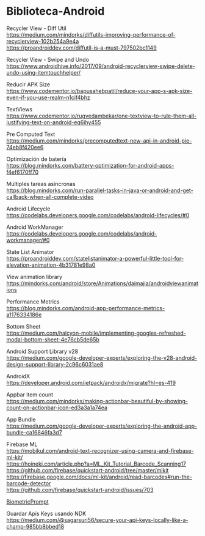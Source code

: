 # Biblioteca-Android

Recycler View - Diff Util<br>
 https://medium.com/mindorks/diffutils-improving-performance-of-recyclerview-102b254a9e4a <br>
 https://proandroiddev.com/diffutil-is-a-must-797502bc1149
 
Recycler View - Swipe and Undo <br>
https://www.androidhive.info/2017/09/android-recyclerview-swipe-delete-undo-using-itemtouchhelper/
 
Reducir APK Size <br>
https://www.codementor.io/bapusahebpatil/reduce-your-app-s-apk-size-even-if-you-use-realm-n1cif4bhz

TextViews <br>
https://www.codementor.io/rugvedambekar/one-textview-to-rule-them-all-justifying-text-on-android-eq6ihy455

Pre Computed Text <br>
https://medium.com/mindorks/precomputedtext-new-api-in-android-pie-74eb8f420ee6

Optimización de batería <br>
https://blog.mindorks.com/battery-optimization-for-android-apps-f4ef6170ff70

Múltiples tareas asíncronas <br>
https://blog.mindorks.com/run-parallel-tasks-in-java-or-android-and-get-callback-when-all-complete-video

Android Lifecycle <br>
https://codelabs.developers.google.com/codelabs/android-lifecycles/#0

Android WorkManager <br>
https://codelabs.developers.google.com/codelabs/android-workmanager/#0

State List Animator <br>
https://proandroiddev.com/statelistanimator-a-powerful-little-tool-for-elevation-animation-4b31781e98a0

View animation library <br>
https://mindorks.com/android/store/Animations/daimajia/androidviewanimations

Performance Metrics <br>
https://blog.mindorks.com/android-app-performance-metrics-a1176334186e

Bottom Sheet <br>
https://medium.com/halcyon-mobile/implementing-googles-refreshed-modal-bottom-sheet-4e76cb5de65b

Android Support Library v28 <br>
https://medium.com/google-developer-experts/exploring-the-v28-android-design-support-library-2c96c6031ae8

AndroidX <br>
https://developer.android.com/jetpack/androidx/migrate?hl=es-419

Appbar item count <br>
https://medium.com/mindorks/making-actionbar-beautiful-by-showing-count-on-actionbar-icon-ed3a3a1a74ea

App Bundle <br>
https://medium.com/google-developer-experts/exploring-the-android-app-bundle-ca16846fa3d7

Firebase ML <br>
https://mobikul.com/android-text-recognizer-using-camera-and-firebase-ml-kit/ <br>
https://hoineki.com/article.php?a=ML_Kit_Tutorial_Barcode_Scanning17 <br>
https://github.com/firebase/quickstart-android/tree/master/mlkit <br>
https://firebase.google.com/docs/ml-kit/android/read-barcodes#run-the-barcode-detector <br>
https://github.com/firebase/quickstart-android/issues/703

[BiometricPrompt](https://medium.com/androiddevelopers/migrating-from-fingerprintmanager-to-biometricprompt-4bc5f570dccd)

Guardar Apis Keys usando NDK <br>
https://medium.com/@sagarsuri56/secure-your-api-keys-locally-like-a-champ-985bb8bbed18
